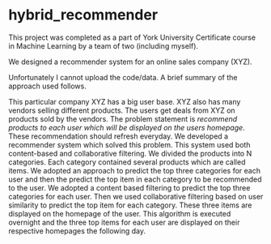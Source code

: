 # hybrid_recommender

This project was completed as a part of York University Certificate course in Machine Learning by a team of two (including myself).

We designed a recommender system for an online sales company (XYZ). 

Unfortunately I cannot upload the code/data. A brief summary of the approach used follows.

This particular company XYZ has a big user base. XYZ also has many vendors selling different products. The users get deals from XYZ on products sold by the vendors. The problem statement is *recommend products to each user which will be displayed on the users homepage*. These recommendation should refresh everyday. We developed a recommender system which solved this problem. This system used both
content-based and collaborative filtering. We divided the products into N categories. Each category contained several products which are called items.
We adopted an approach to predict the top three categories for each user and then the predict the top item in each category to be recommended to the user. We adopted a content based filtering to predict the top three categories for each user. Then we used collaborative filtering based on user similarity to predict the top item for each category. These three items are displayed on the homepage of the user. This algorithm is executed overnight and the three top items for each user are  displayed on their respective homepages the following day.
